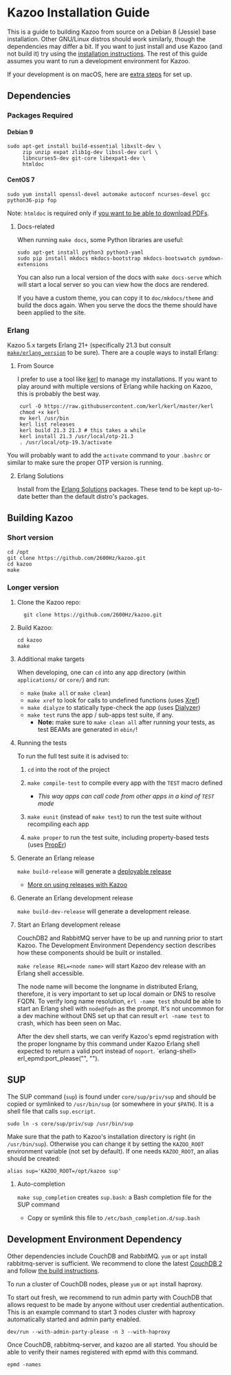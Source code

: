# Kazoo Installation Guide

This is a guide to building Kazoo from source on a Debian 8 (Jessie) base installation. Other GNU/Linux distros should work similarly, though the dependencies may differ a bit. If you want to just install and use Kazoo (and not build it) try using the [installation instructions](https://docs.2600hz.com/sysadmin/doc/install/install_via_centos7/). The rest of this guide assumes you want to run a development environment for Kazoo.

If your development is on macOS, here are [extra steps](https://github.com/2600hz/kazoo/blob/master/doc/engineering/installing-on-mac.md) for set up.

## Dependencies


### Packages Required

#### Debian 9
```shell
sudo apt-get install build-essential libxslt-dev \
     zip unzip expat zlib1g-dev libssl-dev curl \
     libncurses5-dev git-core libexpat1-dev \
     htmldoc
```

#### CentOS 7
```shell
sudo yum install openssl-devel automake autoconf ncurses-devel gcc python36-pip fop
```

Note: `htmldoc` is required only if [you want to be able to download PDFs](./announcements.md#company-directory-pdf).

1.  Docs-related

    When running `make docs`, some Python libraries are useful:

    ```shell
    sudo apt-get install python3 python3-yaml
    sudo pip install mkdocs mkdocs-bootstrap mkdocs-bootswatch pymdown-extensions
    ```

    You can also run a local version of the docs with `make docs-serve` which will start a local server so you can view how the docs are rendered.

    If you have a custom theme, you can copy it to `doc/mkdocs/theme` and build the docs again. When you serve the docs the theme should have been applied to the site.


### Erlang

Kazoo 5.x targets Erlang 21+ (specifically 21.3 but consult [`make/erlang_version`](https://github.com/2600hz/kazoo/blob/master/make/erlang_version) to be sure). There are a couple ways to install Erlang:

1.  From Source

    I prefer to use a tool like [kerl](https://github.com/kerl/kerl) to manage my installations. If you want to play around with multiple versions of Erlang while hacking on Kazoo, this is probably the best way.

```shell
    curl -O https://raw.githubusercontent.com/kerl/kerl/master/kerl
    chmod +x kerl
    mv kerl /usr/bin
    kerl list releases
    kerl build 21.3 21.3 # this takes a while
    kerl install 21.3 /usr/local/otp-21.3
    . /usr/local/otp-19.3/activate
```

You will probably want to add the `activate` command to your `.bashrc` or similar to make sure the proper OTP version is running.

2.  Erlang Solutions

    Install from the [Erlang Solutions](https://www.erlang-solutions.com/resources/download.html) packages. These tend to be kept up-to-date better than the default distro's packages.


## Building Kazoo


### Short version

```shell
cd /opt
git clone https://github.com/2600Hz/kazoo.git
cd kazoo
make
```


### Longer version

1.  Clone the Kazoo repo:

    ```shell
      git clone https://github.com/2600Hz/kazoo.git
    ```

2.  Build Kazoo:

    ```shell
    cd kazoo
    make
    ```

3.  Additional make targets

    When developing, one can `cd` into any app directory (within `applications/` or `core/`) and run:

    -   `make` (`make all` or `make clean`)
    -   `make xref` to look for calls to undefined functions (uses [Xref](http://www.erlang.org/doc/apps/tools/xref_chapter.html))
    -   `make dialyze` to statically type-check the app (uses [Dialyzer](http://www.erlang.org/doc/man/dialyzer.html))
    -   `make test` runs the app / sub-apps test suite, if any.
        -   **Note:** make sure to `make clean all` after running your tests, as test BEAMs are generated in `ebin/`!

4.  Running the tests

    To run the full test suite it is advised to:

    1.  `cd` into the root of the project
    2.  `make compile-test` to compile every app with the `TEST` macro defined
        -   *This way apps can call code from other apps in a kind of `TEST` mode*

    3.  `make eunit` (instead of `make test`) to run the test suite without recompiling each app
    4.  `make proper` to run the test suite, including property-based tests (uses [PropEr](https://github.com/manopapad/proper))

5.  Generate an Erlang release

    `make build-release` will generate a [deployable release](http://learnyousomeerlang.com/release-is-the-word)

    -   [More on using releases with Kazoo](https://github.com/2600Hz/kazoo/blob/master/doc/engineering/releases.md)

6.  Generate an Erlang development release

    `make build-dev-release` will generate a development release.

7.  Start an Erlang development release

    CouchDB2 and RabbitMQ server have to be up and running prior to start Kazoo. The Development Environment Dependency section describes how these components should be built or installed.

    `make release REL=<node name>` will start Kazoo dev release with an Erlang shell accessible.

    The node name will become the longname in distributed Erlang, therefore, it is very important to set up local domain or DNS to resolve FQDN. To verify long name resolution, `erl -name test` should be able to start an Erlang shell with `node@fqdn` as the prompt. It's not uncommon for a dev machine without DNS set up that can result `erl -name test` to crash, which has been seen on Mac.

    After the dev shell starts, we can verify Kazoo's epmd registration with the proper longname by this command under Kazoo Erlang shell expected to return a valid port instead of `noport`.
    `erlang-shell> erl_epmd:port_please("<your node name>", "<fqdn of the server>").

## SUP

The SUP command (`sup`) is found under `core/sup/priv/sup` and should be copied or symlinked to `/usr/bin/sup` (or somewhere in your `$PATH`). It is a shell file that calls `sup.escript`.

```shell
sudo ln -s core/sup/priv/sup /usr/bin/sup
```

Make sure that the path to Kazoo's installation directory is right (in `/usr/bin/sup`). Otherwise you can change it by setting the `KAZOO_ROOT` environment variable (not set by default). If one needs `KAZOO_ROOT`, an alias should be created:

```shell
alias sup='KAZOO_ROOT=/opt/kazoo sup'
```

1.  Auto-completion

    `make sup_completion` creates `sup.bash`: a Bash completion file for the SUP command

    -   Copy or symlink this file to `/etc/bash_completion.d/sup.bash`

## Development Environment Dependency
Other dependencies include CouchDB and RabbitMQ. `yum` or `apt` install rabbitmq-server is sufficient. We recommend to clone the latest [CouchDB 2](https://github.com/apache/couchdb/) and follow [the build instructions](https://github.com/apache/couchdb/blob/master/INSTALL.Unix.md).

To run a cluster of CouchDB nodes, please `yum` or `apt` install haproxy.

To start out fresh, we recommend to run admin party with CouchDB that allows request to be made by anyone without user credential authentication. This is an example command to start 3 nodes cluster with haproxy automatically started and admin party enabled.

```shell
dev/run --with-admin-party-please -n 3 --with-haproxy
```

Once CouchDB, rabbitmq-server, and kazoo are all started. You should be able to verify their names registered with epmd with this command.

```shell
epmd -names
```
